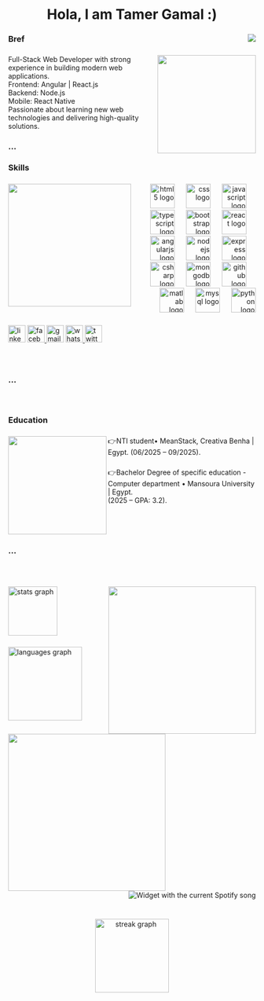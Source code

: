 <h1 align="center">Hola, I am Tamer Gamal :)</h1>

###

<img align="right" src="https://visitor-badge.laobi.icu/badge?page_id=TamerGamall.TamerGamall&left_color=darkgray&right_color=navy&left_text=Profile%20Visitors"  />

###

<h3 align="left">Bref</h3>

###

<img align="right" height="200" src="https://media.giphy.com/media/v1.Y2lkPTc5MGI3NjExbXZtdDNubHB6d2czZmJyZXFoZXprdGpsZTczejFsemNvcnF3eXQ2aCZlcD12MV9naWZzX3NlYXJjaCZjdD1n/Dh5q0sShxgp13DwrvG/giphy.gif"  />

###

<p align="left">Full-Stack Web Developer with strong experience in building modern web applications. <br>Frontend: Angular | React.js <br>Backend: Node.js <br>Mobile: React Native <br>Passionate about learning new web technologies and delivering high-quality solutions.</p>

###

<h3 align="left">...</h3>

###

<h4 align="left"></h4>

###

<h3 align="left">Skills</h3>

###

<img align="left" height="250" src="https://media.giphy.com/media/v1.Y2lkPTc5MGI3NjExbWs4OGVhZjMzenB4MTJzamxleW5sZ2Z2bGloNWlpeTIyNjY1Zmp6ZCZlcD12MV9naWZzX3NlYXJjaCZjdD1n/66M6ZwJkTLYikvhrqZ/giphy.gif"  />

###

<div align="right">
  <img src="https://cdn.jsdelivr.net/gh/devicons/devicon/icons/html5/html5-original.svg" height="50" alt="html5 logo"  />
  <img width="15" />
  <img src="https://cdn.jsdelivr.net/gh/devicons/devicon/icons/css3/css3-original.svg" height="50" alt="css logo"  />
  <img width="15" />
  <img src="https://cdn.jsdelivr.net/gh/devicons/devicon/icons/javascript/javascript-original.svg" height="50" alt="javascript logo"  />
  <img width="15" />
  <img src="https://cdn.jsdelivr.net/gh/devicons/devicon/icons/typescript/typescript-original.svg" height="50" alt="typescript logo"  />
  <img width="15" />
  <img src="https://cdn.jsdelivr.net/gh/devicons/devicon/icons/bootstrap/bootstrap-original.svg" height="50" alt="bootstrap logo"  />
  <img width="15" />
  <img src="https://cdn.jsdelivr.net/gh/devicons/devicon/icons/react/react-original.svg" height="50" alt="react logo"  />
  <img width="15" />
  <img src="https://cdn.jsdelivr.net/gh/devicons/devicon/icons/angularjs/angularjs-original.svg" height="50" alt="angularjs logo"  />
  <img width="15" />
  <img src="https://cdn.jsdelivr.net/gh/devicons/devicon/icons/nodejs/nodejs-original.svg" height="50" alt="nodejs logo"  />
  <img width="15" />
  <img src="https://cdn.jsdelivr.net/gh/devicons/devicon/icons/express/express-original.svg" height="50" alt="express logo"  />
  <img width="15" />
  <img src="https://cdn.jsdelivr.net/gh/devicons/devicon/icons/csharp/csharp-original.svg" height="50" alt="csharp logo"  />
  <img width="15" />
  <img src="https://cdn.jsdelivr.net/gh/devicons/devicon/icons/mongodb/mongodb-original.svg" height="50" alt="mongodb logo"  />
  <img width="15" />
  <img src="https://cdn.jsdelivr.net/gh/devicons/devicon/icons/github/github-original.svg" height="50" alt="github logo"  />
  <img width="15" />
  <img src="https://cdn.jsdelivr.net/gh/devicons/devicon/icons/matlab/matlab-original.svg" height="50" alt="matlab logo"  />
  <img width="15" />
  <img src="https://cdn.jsdelivr.net/gh/devicons/devicon/icons/mysql/mysql-original.svg" height="50" alt="mysql logo"  />
  <img width="15" />
  <img src="https://cdn.jsdelivr.net/gh/devicons/devicon/icons/python/python-original.svg" height="50" alt="python logo"  />
</div>

###

<div align="left">
  <img src="https://img.shields.io/static/v1?message=LinkedIn&logo=linkedin&label=&color=0077B5&logoColor=white&labelColor=&style=plastic" height="35" alt="linkedin logo"  />
  <a href="https://www.facebook.com/tamer.gamal.520562" target="_blank">
    <img src="https://img.shields.io/static/v1?message=Facebook&logo=facebook&label=&color=1877F2&logoColor=white&labelColor=&style=plastic" height="35" alt="facebook logo"  />
  </a>
  <img src="https://img.shields.io/static/v1?message=Gmail&logo=gmail&label=&color=D14836&logoColor=white&labelColor=&style=plastic" height="35" alt="gmail logo"  />
  <a href="https://wa.link/n57jqk" target="_blank">
    <img src="https://img.shields.io/static/v1?message=Whatsapp&logo=whatsapp&label=&color=25D366&logoColor=white&labelColor=&style=plastic" height="35" alt="whatsapp logo"  />
  </a>
  <a href="https://leetcode.com/u/TamerGamal/" target="_blank">
    <img src="https://img.shields.io/static/v1?message=leetCode&logo=twitter&label=PS&color=ffa116&logoColor=white&labelColor=&style=plastic" height="35" alt="twitter logo"  />
  </a>
</div>

###

<br clear="both">

<h3 align="left">...</h3>

###

<br clear="both">

<h3 align="left">Education</h3>

###

<img align="left" height="200" src="https://media.giphy.com/media/v1.Y2lkPTc5MGI3NjExbHAyenh6ZGw5a2pxb3pyeHFmeWpoNGc5Ymp4ZnBwMTJtMWlxMWthMSZlcD12MV9naWZzX3NlYXJjaCZjdD1n/VbnUQpnihPSIgIXuZv/giphy.gif"  />

###

<h3 align="left"></h3>

###

<p align="left">👉NTI student• MeanStack, Creativa Benha | Egypt.	(06/2025 – 09/2025).</p>

###

<p align="left">👉Bachelor Degree of specific education -Computer department • Mansoura University | Egypt.<br>(2025 – GPA: 3.2).</p>

###

<br clear="both">

<h3 align="left">...</h3>

###

<br clear="both">

<h3 align="right"></h3>

###

<h3 align="right"></h3>

###

<img align="right" height="300" src="https://media0.giphy.com/media/v1.Y2lkPTc5MGI3NjExbDU5ZjdnNGd1amQyc2hyZDNxdjYwb21menlsZXRxbnN1ZGQyd3N2YyZlcD12MV9pbnRlcm5hbF9naWZfYnlfaWQmY3Q9Zw/GghGKaZ8JeHJx0apQC/giphy.gif"  />

###

<div align="left">
  <img src="https://github-readme-stats.vercel.app/api?username=TamerGamall&hide_title=false&hide_rank=false&show_icons=true&include_all_commits=true&count_private=true&disable_animations=false&theme=github_dark&locale=en&hide_border=true&order=1" height="100" alt="stats graph"  />
</div>

###

<div align="left">
  <img src="https://github-readme-stats.vercel.app/api/top-langs?username=TamerGamall&locale=en&hide_title=false&layout=compact&card_width=320&theme=github_dark&hide_border=true&order=2" height="150" alt="languages graph"  />
</div>

###

<img align="left" height="320" src="https://media.giphy.com/media/v1.Y2lkPTc5MGI3NjExYzloOWd4bjh5enR1b3d0Zm9qZGhhMnliM2RwZDBscmQzcHRiZzR6cCZlcD12MV9naWZzX3NlYXJjaCZjdD1n/4oMoIbIQrvCjm/giphy.gif"  />

###

<div align="right">
  <img src="https://spotify-recently-played-readme.vercel.app/api?user=31kibch3kj2e4vrrh57un5v3gko4&unique={true|1|on|yes}?" alt="Widget with the current Spotify song"  />
</div>

###

<br clear="both">

<div align="center">
  <img src="https://streak-stats.demolab.com?user=TamerGamall&locale=en&mode=daily&theme=dracula&hide_border=false&border_radius=5&order=3" height="150" alt="streak graph"  />
</div>

###
